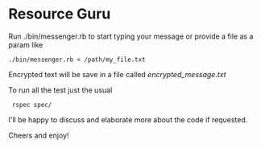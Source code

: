 # Resource Guru

Run ./bin/messenger.rb to start typing your message or provide a file as a param like

    ./bin/messenger.rb < /path/my_file.txt

 Encrypted text will be save in a file called _encrypted_message.txt_

 To run all the test just the usual

     rspec spec/

I'll be happy to discuss and elaborate more about the code if requested.

Cheers and enjoy!
